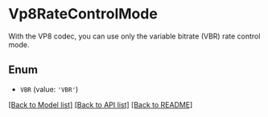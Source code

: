 # Vp8RateControlMode

With the VP8 codec, you can use only the variable bitrate (VBR) rate control mode.

## Enum

* `VBR` (value: `'VBR'`)

[[Back to Model list]](../README.md#documentation-for-models) [[Back to API list]](../README.md#documentation-for-api-endpoints) [[Back to README]](../README.md)


